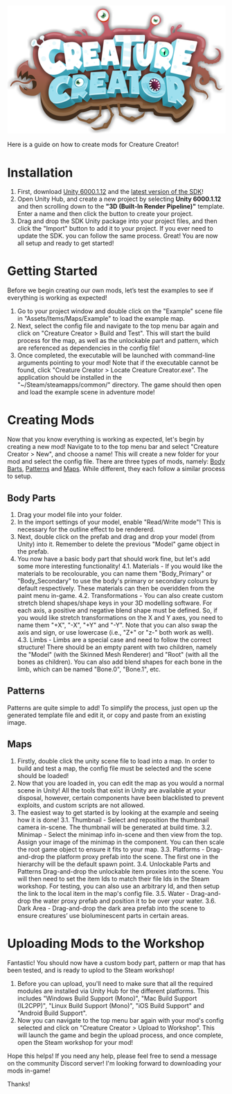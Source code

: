 ![Creature Creator Logo](./Logo.png)

Here is a guide on how to create mods for Creature Creator!

# Installation
1. First, download [Unity 6000.1.12](https://unity.com/releases/editor/whats-new/6000.1.12) and the [latest version of the SDK](https://github.com/daniellochner/creature-creator-sdk/releases)!
2. Open Unity Hub, and create a new project by selecting **Unity 6000.1.12** and then scrolling down to the **"3D (Built-In Render Pipeline)"** template. Enter a name and then click the button to create your project.
3. Drag and drop the SDK Unity package into your project files, and then click the "Import" button to add it to your project. If you ever need to update the SDK. you can follow the same process.
Great! You are now all setup and ready to get started!

# Getting Started
Before we begin creating our own mods, let’s test the examples to see if everything is working as expected!
1. Go to your project window and double click on the "Example" scene file in "Assets/Items/Maps/Example" to load the example map.
2. Next, select the config file and navigate to the top menu bar again and click on "Creature Creator > Build and Test". This will start the build process for the map, as well as the unlockable part and pattern, which are referenced as dependencies in the config file!
3. Once completed, the executable will be launched with command-line arguments pointing to your mod! Note that if the executable cannot be found, click "Creature Creator > Locate Creature Creator.exe". The application should be installed in the "~/Steam/steamapps/common/" directory.
The game should then open and load the example scene in adventure mode!

# Creating Mods
Now that you know everything is working as expected, let's begin by creating a new mod!
Navigate to to the top menu bar and select "Creature Creator > New", and choose a name! This will create a new folder for your mod and select the config file.
There are three types of mods, namely: [Body Barts](##body-parts), [Patterns](##patterns) and [Maps](##maps). While different, they each follow a similar process to setup.

## Body Parts
1. Drag your model file into your folder.
2. In the import settings of your model, enable "Read/Write mode"! This is necessary for the outline effect to be rendererd.
3. Next, double click on the prefab and drag and drop your model (from Unity) into it. Remember to delete the previous "Model" game object in the prefab.
4. You now have a basic body part that should work fine, but let's add some more interesting functionality!
    4.1. Materials - If you would like the materials to be recolourable, you can name them "Body_Primary" or "Body_Secondary" to use the body's primary or secondary colours by default respectively. These materials can then be overidden from the paint menu in-game.
    4.2. Transformations - You can also create custom stretch blend shapes/shape keys in your 3D modelling software. For each axis, a positive and negative blend shape must be defined. So, if you would like stretch transformations on the X and Y axes, you need to name them "+X", "-X", "+Y" and "-Y". Note that you can also swap the axis and sign, or use lowercase (i.e., "Z+" or "z-" both work as well).
    4.3. Limbs - Limbs are a special case and need to follow the correct structure! There should be an empty parent with two children, namely the "Model" (with the Skinned Mesh Renderer) and "Root" (with all the bones as children). You can also add blend shapes for each bone in the limb, which can be named "Bone.0", "Bone.1", etc.

## Patterns
Patterns are quite simple to add! To simplify the process, just open up the generated template file and edit it, or copy and paste from an existing image.

## Maps
1. Firstly, double click the unity scene file to load into a map. In order to build and test a map, the config file must be selected and the scene should be loaded!
2. Now that you are loaded in, you can edit the map as you would a normal scene in Unity! All the tools that exist in Unity are available at your disposal, however, certain components have been blacklisted to prevent exploits, and custom scripts are not allowed.
3. The easiest way to get started is by looking at the example and seeing how it is done!
    3.1. Thumbnail - Select and reposition the thumbnail camera in-scene. The thumbnail will be generated at build time.
    3.2. Minimap - Select the minimap info in-scene and then view from the top. Assign your image of the minimap in the component. You can then scale the root game object to ensure it fits to your map.
    3.3. Platforms - Drag-and-drop the platform proxy prefab into the scene. The first one in the hierarchy will be the default spawn point.
    3.4. Unlockable Parts and Patterns Drag-and-drop the unlockable item proxies into the scene. You will then need to set the item Ids to match their file Ids in the Steam workshop. For testing, you can also use an arbitrary Id, and then setup the link to the local item in the map's config file.
    3.5. Water - Drag-and-drop the water proxy prefab and position it to be over your water.
    3.6. Dark Area - Drag-and-drop the dark area prefab into the scene to ensure creatures’ use bioluminescent parts in certain areas.

# Uploading Mods to the Workshop
Fantastic! You should now have a custom body part, pattern or map that has been tested, and is ready to uplod to the Steam workshop!
1. Before you can upload, you'll need to make sure that all the required modules are installed via Unity Hub for the different platforms. This includes "Windows Build Support (Mono)", "Mac Build Support (IL2CPP)", "Linux Build Support (Mono)", "iOS Build Support" and "Android Build Support".
2. Now you can navigate to the top menu bar again with your mod's config selected and click on "Creature Creator > Upload to Workshop".
This will launch the game and begin the upload process, and once complete, open the Steam workshop for your mod!

Hope this helps! If you need any help, please feel free to send a message on the community Discord server! I'm looking forward to downloading your mods in-game!

Thanks!
